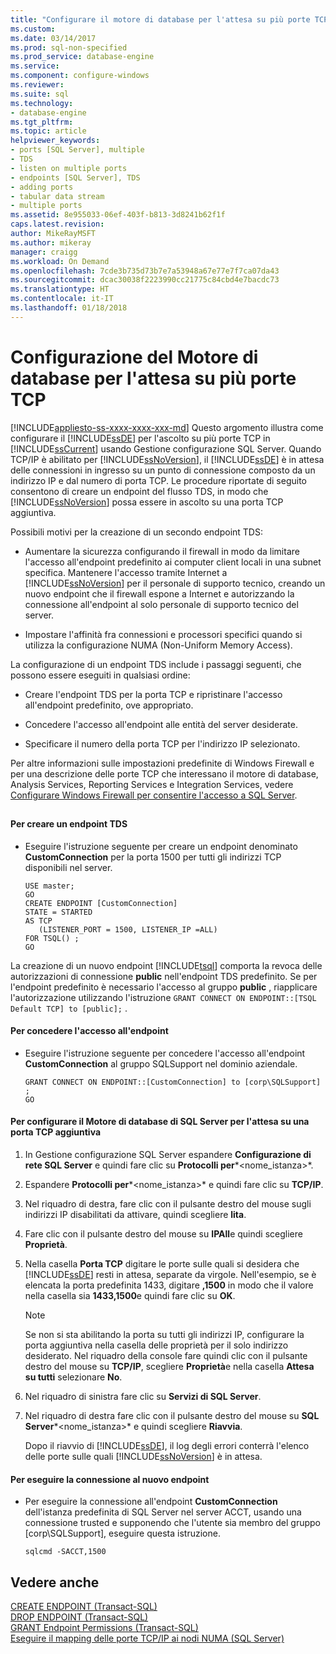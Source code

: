 ```yaml
---
title: "Configurare il motore di database per l'attesa su più porte TCP | Microsoft Docs"
ms.custom: 
ms.date: 03/14/2017
ms.prod: sql-non-specified
ms.prod_service: database-engine
ms.service: 
ms.component: configure-windows
ms.reviewer: 
ms.suite: sql
ms.technology:
- database-engine
ms.tgt_pltfrm: 
ms.topic: article
helpviewer_keywords:
- ports [SQL Server], multiple
- TDS
- listen on multiple ports
- endpoints [SQL Server], TDS
- adding ports
- tabular data stream
- multiple ports
ms.assetid: 8e955033-06ef-403f-b813-3d8241b62f1f
caps.latest.revision: 
author: MikeRayMSFT
ms.author: mikeray
manager: craigg
ms.workload: On Demand
ms.openlocfilehash: 7cde3b735d73b7e7a53948a67e77e7f7ca07da43
ms.sourcegitcommit: dcac30038f2223990cc21775c84cbd4e7bacdc73
ms.translationtype: HT
ms.contentlocale: it-IT
ms.lasthandoff: 01/18/2018
---
```

# <a name="configure-the-database-engine-to-listen-on-multiple-tcp-ports"></a>Configurazione del Motore di database per l'attesa su più porte TCP
[!INCLUDE[appliesto-ss-xxxx-xxxx-xxx-md](../../includes/appliesto-ss-xxxx-xxxx-xxx-md.md)] Questo argomento illustra come configurare il [!INCLUDE[ssDE](../../includes/ssde-md.md)] per l'ascolto su più porte TCP in [!INCLUDE[ssCurrent](../../includes/sscurrent-md.md)] usando Gestione configurazione SQL Server. Quando TCP/IP è abilitato per [!INCLUDE[ssNoVersion](../../includes/ssnoversion-md.md)], il [!INCLUDE[ssDE](../../includes/ssde-md.md)] è in attesa delle connessioni in ingresso su un punto di connessione composto da un indirizzo IP e dal numero di porta TCP. Le procedure riportate di seguito consentono di creare un endpoint del flusso TDS, in modo che [!INCLUDE[ssNoVersion](../../includes/ssnoversion-md.md)] possa essere in ascolto su una porta TCP aggiuntiva.  
  
 Possibili motivi per la creazione di un secondo endpoint TDS:  
  
-   Aumentare la sicurezza configurando il firewall in modo da limitare l'accesso all'endpoint predefinito ai computer client locali in una subnet specifica. Mantenere l'accesso tramite Internet a [!INCLUDE[ssNoVersion](../../includes/ssnoversion-md.md)] per il personale di supporto tecnico, creando un nuovo endpoint che il firewall espone a Internet e autorizzando la connessione all'endpoint al solo personale di supporto tecnico del server.  
  
-   Impostare l'affinità fra connessioni e processori specifici quando si utilizza la configurazione NUMA (Non-Uniform Memory Access).  
  
 La configurazione di un endpoint TDS include i passaggi seguenti, che possono essere eseguiti in qualsiasi ordine:  
  
-   Creare l'endpoint TDS per la porta TCP e ripristinare l'accesso all'endpoint predefinito, ove appropriato.  
  
-   Concedere l'accesso all'endpoint alle entità del server desiderate.  
  
-   Specificare il numero della porta TCP per l'indirizzo IP selezionato.  
  
 Per altre informazioni sulle impostazioni predefinite di Windows Firewall e per una descrizione delle porte TCP che interessano il motore di database, Analysis Services, Reporting Services e Integration Services, vedere [Configurare Windows Firewall per consentire l'accesso a SQL Server](../../sql-server/install/configure-the-windows-firewall-to-allow-sql-server-access.md).  
  
##  <a name="SSMSProcedure"></a>  
  
#### <a name="to-create-a-tds-endpoint"></a>Per creare un endpoint TDS  
  
-   Eseguire l'istruzione seguente per creare un endpoint denominato **CustomConnection** per la porta 1500 per tutti gli indirizzi TCP disponibili nel server.  
  
    ```  
    USE master;  
    GO  
    CREATE ENDPOINT [CustomConnection]  
    STATE = STARTED  
    AS TCP  
       (LISTENER_PORT = 1500, LISTENER_IP =ALL)  
    FOR TSQL() ;  
    GO  
    ```  
  
 La creazione di un nuovo endpoint [!INCLUDE[tsql](../../includes/tsql-md.md)] comporta la revoca delle autorizzazioni di connessione **public** nell'endpoint TDS predefinito. Se per l'endpoint predefinito è necessario l'accesso al gruppo **public** , riapplicare l'autorizzazione utilizzando l'istruzione `GRANT CONNECT ON ENDPOINT::[TSQL Default TCP] to [public];` .  
  
#### <a name="to-grant-access-to-the-endpoint"></a>Per concedere l'accesso all'endpoint  
  
-   Eseguire l'istruzione seguente per concedere l'accesso all'endpoint **CustomConnection** al gruppo SQLSupport nel dominio aziendale.  
  
    ```  
    GRANT CONNECT ON ENDPOINT::[CustomConnection] to [corp\SQLSupport] ;  
    GO  
    ```  
  
#### <a name="to-configure-the-sql-server-database-engine-to-listen-on-an-additional-tcp-port"></a>Per configurare il Motore di database di SQL Server per l'attesa su una porta TCP aggiuntiva  
  
1.  In Gestione configurazione SQL Server espandere **Configurazione di rete SQL Server** e quindi fare clic su **Protocolli per***<nome_istanza>*.  
  
2.  Espandere **Protocolli per***<nome_istanza>* e quindi fare clic su **TCP/IP**.  
  
3.  Nel riquadro di destra, fare clic con il pulsante destro del mouse sugli indirizzi IP disabilitati da attivare, quindi scegliere **lita**.  
  
4.  Fare clic con il pulsante destro del mouse su **IPAll**e quindi scegliere **Proprietà**.  
  
5.  Nella casella **Porta TCP** digitare le porte sulle quali si desidera che [!INCLUDE[ssDE](../../includes/ssde-md.md)] resti in attesa, separate da virgole. Nell'esempio, se è elencata la porta predefinita 1433, digitare **,1500** in modo che il valore nella casella sia **1433,1500**e quindi fare clic su **OK**.  
  
    > [!NOTE]  
    >  Se non si sta abilitando la porta su tutti gli indirizzi IP, configurare la porta aggiuntiva nella casella delle proprietà per il solo indirizzo desiderato. Nel riquadro della console fare quindi clic con il pulsante destro del mouse su **TCP/IP**, scegliere **Proprietà**e nella casella **Attesa su tutti** selezionare **No**.  
  
6.  Nel riquadro di sinistra fare clic su **Servizi di SQL Server**.  
  
7.  Nel riquadro di destra fare clic con il pulsante destro del mouse su **SQL Server***<nome_istanza>* e quindi scegliere **Riavvia**.  
  
     Dopo il riavvio di [!INCLUDE[ssDE](../../includes/ssde-md.md)], il log degli errori conterrà l'elenco delle porte sulle quali [!INCLUDE[ssNoVersion](../../includes/ssnoversion-md.md)] è in attesa.  
  
#### <a name="to-connect-to-the-new-endpoint"></a>Per eseguire la connessione al nuovo endpoint  
  
-   Per eseguire la connessione all'endpoint **CustomConnection** dell'istanza predefinita di SQL Server nel server ACCT, usando una connessione trusted e supponendo che l'utente sia membro del gruppo [corp\SQLSupport], eseguire questa istruzione.  
  
    ```  
    sqlcmd -SACCT,1500  
    ```  
  
## <a name="see-also"></a>Vedere anche  
 [CREATE ENDPOINT &#40;Transact-SQL&#41;](../../t-sql/statements/create-endpoint-transact-sql.md)   
 [DROP ENDPOINT &#40;Transact-SQL&#41;](../../t-sql/statements/drop-endpoint-transact-sql.md)   
 [GRANT Endpoint Permissions &#40;Transact-SQL&#41;](../../t-sql/statements/grant-endpoint-permissions-transact-sql.md)   
 [Eseguire il mapping delle porte TCP/IP ai nodi NUMA &#40;SQL Server&#41;](../../database-engine/configure-windows/map-tcp-ip-ports-to-numa-nodes-sql-server.md)  
  
  
